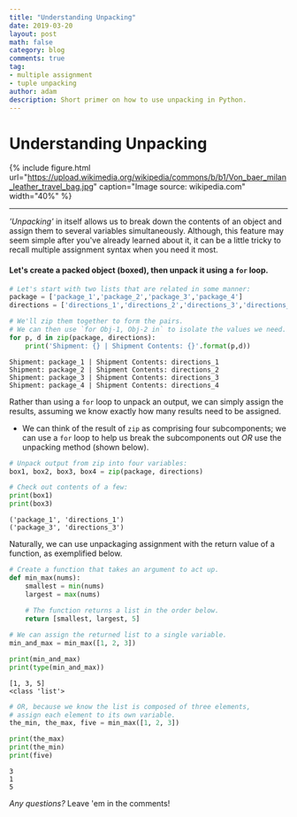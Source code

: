 ```yaml
---
title: "Understanding Unpacking"
date: 2019-03-20
layout: post
math: false
category: blog
comments: true
tag:
- multiple assignment 
- tuple unpacking
author: adam
description: Short primer on how to use unpacking in Python.
---
```


# Understanding Unpacking

{% include figure.html url="https://upload.wikimedia.org/wikipedia/commons/b/b1/Von_baer_milan_leather_travel_bag.jpg" caption="Image source: wikipedia.com" width="40%" %}

---

*'Unpacking'* in itself allows us to break down the contents of an object and assign them to several variables simultaneously. Although, this feature may seem simple after you've already learned about it, it can be a little tricky to recall multiple assignment syntax when you need it most.

#### Let's create a packed object (boxed), then unpack it using a `for` loop.


```python
# Let's start with two lists that are related in some manner:
package = ['package_1','package_2','package_3','package_4']
directions = ['directions_1','directions_2','directions_3','directions_4']

# We'll zip them together to form the pairs.
# We can then use `for Obj-1, Obj-2 in` to isolate the values we need.
for p, d in zip(package, directions):
    print('Shipment: {} | Shipment Contents: {}'.format(p,d))
```

    Shipment: package_1 | Shipment Contents: directions_1
    Shipment: package_2 | Shipment Contents: directions_2
    Shipment: package_3 | Shipment Contents: directions_3
    Shipment: package_4 | Shipment Contents: directions_4


Rather than using a `for` loop to unpack an output, we can simply assign the results, assuming we know exactly how many results need to be assigned. 
- We can think of the result of `zip` as comprising four subcomponents; we can use a `for` loop to help us break the subcomponents out *OR* use the unpacking method (shown below).


```python
# Unpack output from zip into four variables:
box1, box2, box3, box4 = zip(package, directions)

# Check out contents of a few:
print(box1)
print(box3)
```

    ('package_1', 'directions_1')
    ('package_3', 'directions_3')


Naturally, we can use unpackaging assignment with the return value of a function, as exemplified below.


```python
# Create a function that takes an argument to act up. 
def min_max(nums):
    smallest = min(nums)
    largest = max(nums)
    
    # The function returns a list in the order below.
    return [smallest, largest, 5]
```


```python
# We can assign the returned list to a single variable.
min_and_max = min_max([1, 2, 3])

print(min_and_max)
print(type(min_and_max))
```

    [1, 3, 5]
    <class 'list'>



```python
# OR, because we know the list is composed of three elements, 
# assign each element to its own variable.
the_min, the_max, five = min_max([1, 2, 3])

print(the_max)
print(the_min)
print(five)
```

    3
    1
    5

*Any questions?* Leave 'em in the comments!


